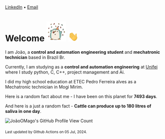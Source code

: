 [LinkedIn](https://www.linkedin.com/in/joão-pedro-gozzoli-b95641301/) &bull;
[Email](joaopedrogozzoli@gmail.com)

# Welcome <img src="happy.gif" height="64px" /> <img src="wave.gif" height="32px" />

I am João, a  **control and automation engineering student** and **mechatronic technician** based in Brazil Br.

Currently, I am studying as a **control and automation engineering** at [Unifei](https://unifei.edu.br) where I study python, C, C++, project management and Ai.

I did my high school education at ETEC Pedro Ferreira alves as a Mechatronic technician in Mogi Mirim.

Here is a random fact about me - I have been on this planet for **7493 days**.

And here is a just a random fact -  **Cattle can produce up to 180 litres of saliva in one day**.

![JoãoOMago's GitHub Profile View Count](https://komarev.com/ghpvc/?username=JoaoOMago)

<sub>Last updated by Github Actions on 05 Jul, 2024.</sub>
